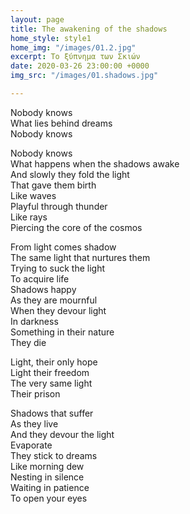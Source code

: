 ```yaml
---
layout: page
title: The awakening of the shadows
home_style: style1
home_img: "/images/01.2.jpg"
excerpt: Το ξύπνημα των Σκιών
date: 2020-03-26 23:00:00 +0000
img_src: "/images/01.shadows.jpg"

---
```

Nobody knows  
 What lies behind dreams  
 Nobody knows

Nobody knows  
 What happens when the shadows awake  
 And slowly they fold the light  
 That gave them birth  
 Like waves  
 Playful through thunder  
 Like rays  
 Piercing the core of the cosmos

From light comes shadow  
 The same light that nurtures them  
 Trying to suck the light  
 To acquire life  
 Shadows happy  
 As they are mournful  
 When they devour light  
 In darkness  
 Something in their nature  
 They die

Light, their only hope  
 Light their freedom  
 The very same light  
 Their prison

Shadows that suffer  
 As they live  
 And they devour the light  
 Evaporate  
 They stick to dreams  
 Like morning dew  
 Nesting in silence  
 Waiting in patience  
 To open your eyes